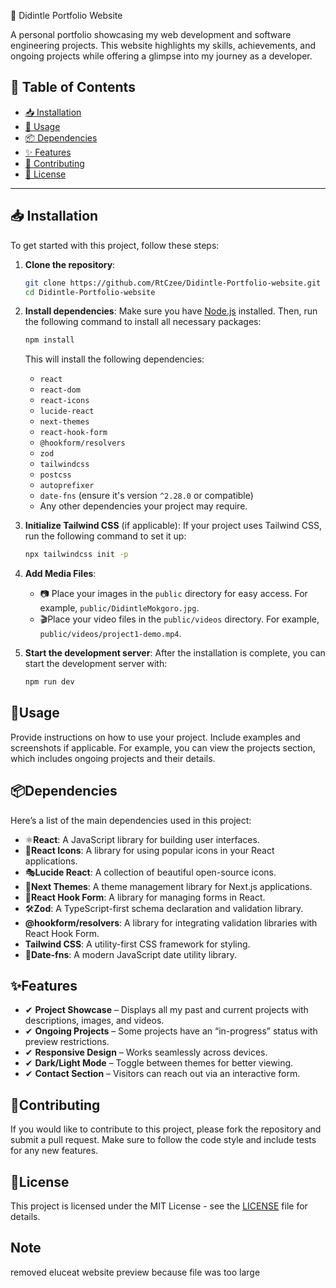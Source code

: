 🚀 Didintle Portfolio Website  

A personal portfolio showcasing my web development and software engineering projects. This website highlights my skills, achievements, and ongoing projects while offering a glimpse into my journey as a developer.  

## 📌 Table of Contents  

- [📥 Installation](#installation)  
- [🚀 Usage](#usage)  
- [📦 Dependencies](#dependencies)  
- [✨ Features](#features)  
- [🤝 Contributing](#contributing)  
- [📜 License](#license)  

---

## 📥 Installation  

To get started with this project, follow these steps:  

1. **Clone the repository**:  
   ```bash
   git clone https://github.com/RtCzee/Didintle-Portfolio-website.git
   cd Didintle-Portfolio-website
   ```

2. **Install dependencies**:
   Make sure you have [Node.js](https://nodejs.org/) installed. Then, run the following command to install all necessary packages:
   ```bash
   npm install
   ```

   This will install the following dependencies:
   - `react`
   - `react-dom`
   - `react-icons`
   - `lucide-react`
   - `next-themes`
   - `react-hook-form`
   - `@hookform/resolvers`
   - `zod`
   - `tailwindcss`
   - `postcss`
   - `autoprefixer`
   - `date-fns` (ensure it's version `^2.28.0` or compatible)
   - Any other dependencies your project may require.

3. **Initialize Tailwind CSS** (if applicable):
   If your project uses Tailwind CSS, run the following command to set it up:
   ```bash
   npx tailwindcss init -p
   ```

4. **Add Media Files**:

   - 📷 Place your images in the `public` directory for easy access. For example, `public/DidintleMokgoro.jpg`.
   - 🎬Place your video files in the `public/videos` directory. For example, `public/videos/project1-demo.mp4`.

5. **Start the development server**:
   After the installation is complete, you can start the development server with:
   ```bash
   npm run dev
   ```

## 🚀Usage

Provide instructions on how to use your project. Include examples and screenshots if applicable. For example, you can view the projects section, which includes ongoing projects and their details.

## 📦Dependencies

Here’s a list of the main dependencies used in this project:

- ⚛️**React**: A JavaScript library for building user interfaces.
- 💅**React Icons**: A library for using popular icons in your React applications.
- 🎭**Lucide React**: A collection of beautiful open-source icons.
- 🌙**Next Themes**: A theme management library for Next.js applications.
- 🎯**React Hook Form**: A library for managing forms in React.
- 🛠**Zod**: A TypeScript-first schema declaration and validation library.
- **@hookform/resolvers**: A library for integrating validation libraries with React Hook Form.
- **Tailwind CSS**: A utility-first CSS framework for styling.
- 📆**Date-fns**: A modern JavaScript date utility library.

## ✨Features

- ✔ **Project Showcase** – Displays all my past and current projects with descriptions, images, and videos.  
- ✔ **Ongoing Projects** – Some projects have an “in-progress” status with preview restrictions.  
- ✔ **Responsive Design** – Works seamlessly across devices.  
- ✔ **Dark/Light Mode** – Toggle between themes for better viewing.  
- ✔ **Contact Section** – Visitors can reach out via an interactive form. 
## 🤝Contributing

If you would like to contribute to this project, please fork the repository and submit a pull request. Make sure to follow the code style and include tests for any new features.

## 📜License

This project is licensed under the MIT License - see the [LICENSE](LICENSE) file for details.


## Note 
removed eluceat website preview because file was too large

